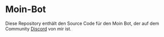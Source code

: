 # Moin-Bot

Diese Repository enthält den Source Code für den Moin Bot, der auf dem Community [Discord](https://discord.gg/apsSKqc) von mir ist.